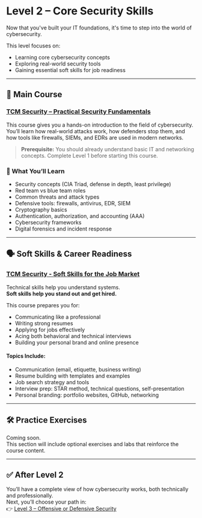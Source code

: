 # Level 2 – Core Security Skills

Now that you've built your IT foundations, it's time to step into the world of cybersecurity.

This level focuses on:
- Learning core cybersecurity concepts
- Exploring real-world security tools
- Gaining essential soft skills for job readiness

---

## 📘 Main Course

### [TCM Security – Practical Security Fundamentals](https://academy.tcm-sec.com/p/practical-security-fundamentals)

This course gives you a hands-on introduction to the field of cybersecurity. You’ll learn how real-world attacks work, how defenders stop them, and how tools like firewalls, SIEMs, and EDRs are used in modern networks.

> **Prerequisite:** You should already understand basic IT and networking concepts. Complete Level 1 before starting this course.

### 🧠 What You’ll Learn

- Security concepts (CIA Triad, defense in depth, least privilege)
- Red team vs blue team roles
- Common threats and attack types
- Defensive tools: firewalls, antivirus, EDR, SIEM
- Cryptography basics
- Authentication, authorization, and accounting (AAA)
- Cybersecurity frameworks
- Digital forensics and incident response

---

## 🗣️ Soft Skills & Career Readiness

### [TCM Security - Soft Skills for the Job Market](https://academy.tcm-sec.com/p/soft-skills-for-the-job-market)

Technical skills help you understand systems.  
**Soft skills help you stand out and get hired.**

This course prepares you for:
- Communicating like a professional
- Writing strong resumes
- Applying for jobs effectively
- Acing both behavioral and technical interviews
- Building your personal brand and online presence

#### Topics Include:
- Communication (email, etiquette, business writing)
- Resume building with templates and examples
- Job search strategy and tools
- Interview prep: STAR method, technical questions, self-presentation
- Personal branding: portfolio websites, GitHub, networking

---

## 🛠 Practice Exercises

Coming soon.  
This section will include optional exercises and labs that reinforce the course content.

---

## ✅ After Level 2

You’ll have a complete view of how cybersecurity works, both technically and professionally.  
Next, you’ll choose your path in:  
👉 [Level 3 – Offensive or Defensive Security](level-3-offensive-defensive.md)
